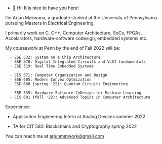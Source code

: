 - 👋 Hi! It is nice to have you here!

I’m Arjun Makwana, a graduate student at the University of Pennsylvania pursuing Masters in Electrical Engineering.

I primarily work on C, C++, Computer Architecture, SoCs, FPGAs, Accelarators, hardware-software codesign, embedded systems etc.

My coursework at Penn by the end of Fall 2022 will be:

      - ESE 532: System on a Chip Architecture
      - ESE 570: Digital Integrated Circuits and VLSI fundamentals
      - ESE 519: Real Time Embedded Systems
      
      - CIS 571: Computer Organization and Design
      - ESE 605: Modern Convex Optmization
      - ESE 680 (spring '22): Quantum Circuits Engineering
      
      - ESE 539: Hardware Software CoDesign for Machine Learning
      - CIS 601 (fall '22): Advanced Topics in Computer Architecture
     
Experience:
- Application Engineering Intern at Analog Devices 
  summer 2022

- TA for CIT 582: Blockchains and Cryptography
  spring 2022

You can reach me at arjunmatwork@gmail.com

